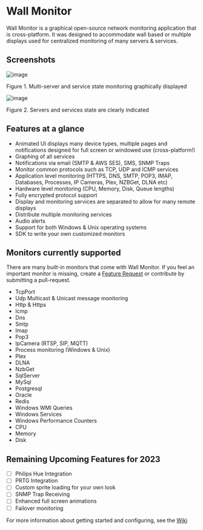 # Wall Monitor
Wall Monitor is a graphical open-source network monitoring application that is cross-platform. It was designed to accommodate wall based or multiple displays used for centralized monitoring of many servers & services.

## Screenshots

![image](https://github.com/replaysMike/WallMonitor/assets/2531058/746a06c8-1abd-49fb-85ff-ea8a86987e6f)

Figure 1. Multi-server and service state monitoring graphically displayed


![image](https://github.com/replaysMike/WallMonitor/assets/2531058/52ddc59d-978f-42e6-8ea4-c09ae368e089)

Figure 2. Servers and services state are clearly indicated

## Features at a glance

* Animated UI displays many device types, multiple pages and notifications designed for full screen or windowed use (cross-platform!)
* Graphing of all services
* Notifications via email (SMTP & AWS SES), SMS, SNMP Traps
* Monitor common protocols such as TCP, UDP and ICMP services
* Application level monitoring (HTTPS, DNS, SMTP, POP3, IMAP, Databases, Processes, IP Cameras, Plex, NZBGet, DLNA etc)
* Hardware level monitoring (CPU, Memory, Disk, Queue lengths)
* Fully encrypted protocol support
* Display and monitoring services are separated to allow for many remote displays
* Distribute multiple monitoring services
* Audio alerts
* Support for both Windows & Unix operating systems
* SDK to write your own customized monitors

## Monitors currently supported

There are many built-in monitors that come with Wall Monitor. If you feel an important monitor is missing, create a [Feature Request](https://github.com/replaysMike/WallMonitor/discussions/categories/feature-requests) or contribute by submitting a pull-request.

* TcpPort
* Udp Multicast & Unicast message monitoring
* Http & Https
* Icmp
* Dns
* Smtp
* Imap
* Pop3
* IpCamera (RTSP, SIP, MQTT)
* Process monitoring (Windows & Unix)
* Plex
* DLNA
* NzbGet
* SqlServer
* MySql
* Postgresql
* Oracle
* Redis
* Windows WMI Queries
* Windows Services
* Windows Performance Counters
* CPU
* Memory
* Disk

## Remaining Upcoming Features for 2023

- [ ] Philips Hue Integration
- [ ] PRTG Integration
- [ ] Custom sprite loading for your own look
- [ ] SNMP Trap Receiving
- [ ] Enhanced full screen animations
- [ ] Failover monitoring

For more information about getting started and configuring, see the [Wiki](https://github.com/replaysMike/WallMonitor/wiki)
